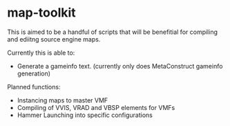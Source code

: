 # map-toolkit

This is aimed to be a handful of scripts that will be benefitial for compiling and ediitng source engine maps.

Currently this is able to:
* Generate a gameinfo text. (currently only does MetaConstruct gameinfo generation)

Planned functions:
* Instancing maps to master VMF
* Compiling of VVIS, VRAD and VBSP elements for VMFs
* Hammer Launching into specific configurations
